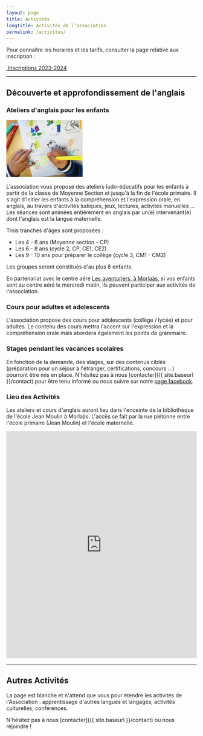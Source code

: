 ```yaml
---
layout: page
title: Activités
longtitle: Activités de l'association
permalink: /activites/
---
```


Pour connaître les horaires et les tarifs, consulter la page relative aux
inscription :

<p class="text-center">
    <a href="{{ site.baseurl }}{% post_url 2023-08-26-inscription2023-2024 %}" role="button" class="btn btn-lg btn-success" aria-label="Remove">
        <span class="far fa-check-circle" aria-hidden="true"></span>
        &nbsp;Inscriptions 2023-2024
    </a>
</p>

---

## Découverte et approfondissement de l'anglais

### Ateliers d'anglais pour les enfants

<img class="pull-right" src="/assets/img/painting.jpg" style="min-width:30%;max-width:40%;" />

L'association vous propose des ateliers ludo-éducatifs pour les enfants à partir
de la classe de Moyenne Section et jusqu'à la fin de l'école primaire.
Il s'agit d'initier les enfants à la compréhension et l'expression orale,
en anglais, au travers d'activités ludiques, jeux, lectures, activités manuelles ...
Les séances sont animées entièrement en anglais par un(e) intervenant(e) dont
l'anglais est la langue maternelle.

Trois tranches d'âges sont proposées :
* Les 4 - 6 ans (Moyenne section - CP)
* Les 6 - 8 ans (cycle 2, CP, CE1, CE2)
* Les 9 - 10 ans pour préparer le collège (cycle 3, CM1 - CM2)

Les groupes seront constitués d'au plus 8 enfants.

En partenariat avec le centre aéré
[Les aventuriers, à Morlaàs](http://www.cc-paysdemorlaas.fr/index.php/enfance-jeunesse/les-aventuriers),
si vos enfants sont au centre aéré le mercredi matin, ils peuvent participer
aux activités de l'association.


### Cours pour adultes et adolescents

L'association propose des cours pour adolescents (collège / lycée) et pour adultes.
Le contenu des cours mettra l'accent sur l'expression et la compréhension orale
mais abordera également les points de grammaire.

### Stages pendant les vacances scolaires

En fonction de la demande, des stages, sur des contenus ciblés (préparation
pour un séjour à l'étranger, certifications, concours ...) pourront être mis en
place. N'hésitez pas à nous [contacter]({{ site.baseurl }}/contact) pour être
tenu informé ou nous suivre sur notre [page facebook](https://www.facebook.com/MLangues).

<!-- <p class="text-center">
    <a href="{{ site.baseurl }}{% post_url 2022-07-01-stage-aout-2022 %}" role="button" class="btn btn-lg btn-info" aria-label="Remove">
        <span class="far fa-check-circle" aria-hidden="true"></span>
        &nbsp;Stage Août 2022
    </a>
</p> -->

### Lieu des Activités

Les ateliers et cours d'anglais auront lieu dans l'enceinte de la bibliothèque de l'école
Jean Moulin à Morlaàs. L'accès se fait par la rue piétonne entre l'école
primaire (Jean Moulin) et l'école maternelle.

<iframe src="https://www.google.com/maps/embed?pb=!1m14!1m8!1m3!1d1512.386724497028!2d-0.2619700930260764!3d43.34444840504808!3m2!1i1024!2i768!4f13.1!3m3!1m2!1s0xd5639cb4a32362d%3A0x66699e38ea1a666e!2zNDPCsDIwJzQxLjAiTiAwwrAxNSc0Mi4zIlc!5e0!3m2!1sfr!2sfr!4v1657484548759!5m2!1sfr!2sfr" width="100%" height="600" style="border:0;" allowfullscreen="" loading="lazy" referrerpolicy="no-referrer-when-downgrade"></iframe>


---

## Autres Activités

La page est blanche et n'attend que vous pour étendre les activités de
l'Association : apprentissage d'autres langues et langages, activités culturelles,
conférences.

N'hésitez pas à nous [contacter]({{ site.baseurl }}/contact) ou nous rejoindre !

